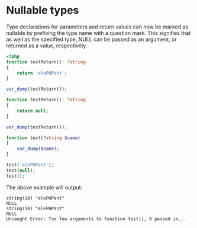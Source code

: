 # Nullable types

Type declarations for parameters and return values can now be marked as nullable by prefixing the type name with a question mark. This signifies that as well as the specified type, NULL can be passed as an argument, or returned as a value, respectively.

```php
<?php
function testReturn(): ?string
{
    return 'elePHPant';
}

var_dump(testReturn());

function testReturn(): ?string
{
    return null;
}

var_dump(testReturn());

function test(?string $name)
{
    var_dump($name);
}

test('elePHPant');
test(null);
test();
```

The above example will output:

```
string(10) "elePHPant"
NULL
string(10) "elePHPant"
NULL
Uncaught Error: Too few arguments to function test(), 0 passed in...
```
